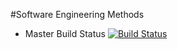 #Software Engineering Methods


- Master Build Status [![Build Status](https://travis-ci.com/NapierDanel/setProject.svg?branch=master)](https://travis-ci.com/NapierDanel/setProject)

